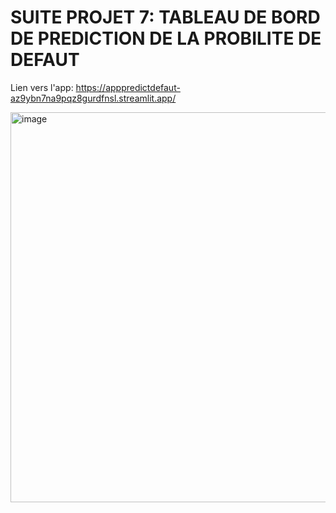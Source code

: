 # SUITE PROJET 7: TABLEAU DE BORD DE PREDICTION DE LA PROBILITE DE DEFAUT

Lien vers l'app: https://apppredictdefaut-az9ybn7na9pqz8gurdfnsl.streamlit.app/

<img width="1190" height="624" alt="image" src="https://github.com/user-attachments/assets/248b74be-d6e9-4a0f-aa6b-ca06f4ee7d3c" />

